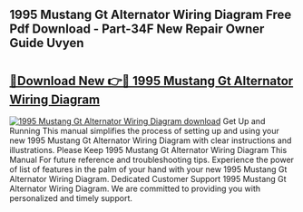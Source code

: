 ## 1995 Mustang Gt Alternator Wiring Diagram Free Pdf Download - Part-34F New Repair Owner Guide Uvyen

# <h2><a href="http://dfjk09.blite.top/?on=1995+Mustang+Gt+Alternator+Wiring+Diagram">🔗Download New 👉🔴 1995 Mustang Gt Alternator Wiring Diagram</a></h2>

[![1995 Mustang Gt Alternator Wiring Diagram download](https://i.imgur.com/lujVjoI.png)](http://dfjk09.blite.top/?on=1995+Mustang+Gt+Alternator+Wiring+Diagram)
Get Up and Running This manual simplifies the process of setting up and using your new 1995 Mustang Gt Alternator Wiring Diagram with clear instructions and illustrations. Please Keep 1995 Mustang Gt Alternator Wiring Diagram This Manual For future reference and troubleshooting tips. Experience the power of list of features in the palm of your hand with your new 1995 Mustang Gt Alternator Wiring Diagram. Dedicated Customer Support 1995 Mustang Gt Alternator Wiring Diagram. We are committed to providing you with personalized and timely support.

